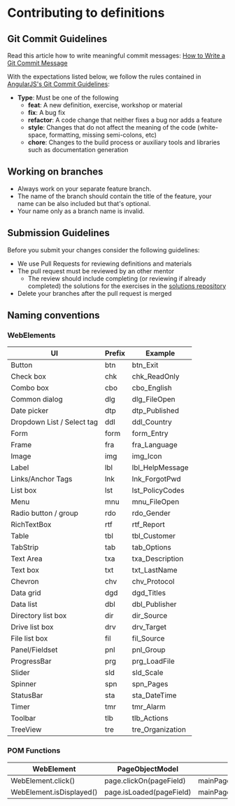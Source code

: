 # Contributing to definitions

## Git Commit Guidelines

Read this article how to write meaningful commit messages:
[How to Write a Git Commit Message](https://chris.beams.io/posts/git-commit/)

With the expectations listed below, we follow the rules contained in
[AngularJS's Git Commit Guidelines](https://github.com/angular/angular.js/blob/master/CONTRIBUTING.md#-git-commit-guidelines):

 -  **Type**: Must be one of the following
     -  **feat**: A new definition, exercise, workshop or material
     -  **fix**: A bug fix
     -  **refactor**: A code change that neither fixes a bug nor adds a feature
     -  **style**: Changes that do not affect the meaning of the code (white-space, formatting, missing semi-colons, etc)
     -  **chore**: Changes to the build process or auxiliary tools and libraries such as documentation generation

## Working on branches
-  Always work on your separate feature branch. 
-  The name of the branch should contain the title of the feature, your name can be also included but that's optional. 
-  Your name only as a branch name is invalid.

## Submission Guidelines

Before you submit your changes consider the following guidelines:
 -  We use Pull Requests for reviewing definitions and materials
 -  The pull request must be reviewed by an other mentor
     -  The review should include completing (or reviewing if already completed) the solutions for the exercises in the [solutions repository](https://github.com/green-fox-academy/solutions)
 -  Delete your branches after the pull request is merged


## Naming conventions

### WebElements

UI                         | Prefix  | Example
-------------------------- | ------  | --------------- 
Button                     | btn     | btn_Exit        
Check box                  | chk     | chk_ReadOnly    
Combo box                  | cbo     | cbo_English     
Common dialog              | dlg     | dlg_FileOpen    
Date picker                | dtp     | dtp_Published   
Dropdown List / Select tag | ddl     | ddl_Country     
Form                       | form    | form_Entry       
Frame                      | fra     | fra_Language    
Image                      | img     | img_Icon        
Label                      | lbl     | lbl_HelpMessage 
Links/Anchor Tags          | lnk     | lnk_ForgotPwd   
List box                   | lst     | lst_PolicyCodes 
Menu                       | mnu     | mnu_FileOpen    
Radio button / group       | rdo     | rdo_Gender      
RichTextBox                | rtf     | rtf_Report      
Table                      | tbl     | tbl_Customer    
TabStrip                   | tab     | tab_Options     
Text Area                  | txa     | txa_Description 
Text box                   | txt     | txt_LastName
Chevron                    | chv     | chv_Protocol    
Data grid                  | dgd     | dgd_Titles      
Data list                  | dbl     | dbl_Publisher   
Directory list box         | dir     | dir_Source      
Drive list box             | drv     | drv_Target      
File list box              | fil     | fil_Source      
Panel/Fieldset             | pnl     | pnl_Group       
ProgressBar                | prg     | prg_LoadFile    
Slider                     | sld     | sld_Scale       
Spinner                    | spn     | spn_Pages       
StatusBar                  | sta     | sta_DateTime    
Timer                      | tmr     | tmr_Alarm       
Toolbar                    | tlb     | tlb_Actions      
TreeView                   | tre     | tre_Organization

### POM Functions

WebElement                 | PageObjectModel          | Example
-------------------------- | -------------------------| ---------------------------- 
WebElement.click()         | page.clickOn(pageField)  | mainPage.clickOn(lnk_SignIn)
WebElement.isDisplayed()   | page.isLoaded(pageField) | mainPage.isLoaded(btn_Apply)
